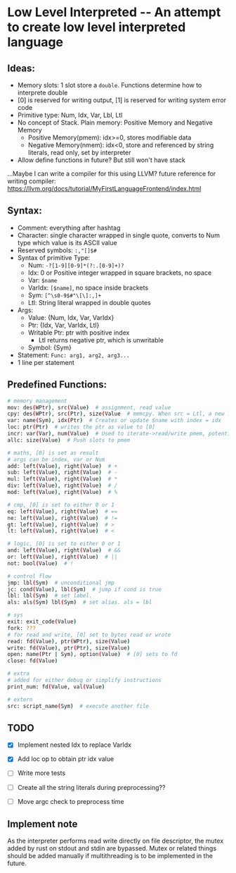 # Low Level Interpreted -- An attempt to create low level interpreted language

## Ideas:

- Memory slots: 1 slot store a `double`. Functions determine how to interprete double
- [0] is reserved for writing output, [1] is reserved for writing system error code
- Primitive type: Num, Idx, Var, Lbl, Ltl
- No concept of Stack. Plain memory: Positive Memory and Negative Memory
    - Positive Memory(pmem): idx>=0, stores modifiable data
    - Negative Memory(nmem): idx<0, store and referenced by string literals, read only, set by interpreter
- Allow define functions in future? But still won't have stack

...Maybe I can write a compiler for this using LLVM?
future reference for writing compiler: https://llvm.org/docs/tutorial/MyFirstLanguageFrontend/index.html

## Syntax:

- Comment: everything after hashtag
- Character: single character wrapped in single quote, converts to Num type which value is its ASCII value
- Reserved symbols: `:,"[]$#`
- Syntax of primitive Type:
    - Num: `-?[1-9][0-9]*(?:.[0-9]+)?`
    - Idx: 0 or Positive integer wrapped in square brackets, no space
    - Var: `$name`
    - VarIdx: `[$name]`, no space inside brackets
    - Sym: `[^\s0-9$#"\[\]:,]+`
    - Ltl: String literal wrapped in double quotes
- Args:
    - Value: {Num, Idx, Var, VarIdx}
    - Ptr: {Idx, Var, VarIdx, Ltl}
    - Writable Ptr: ptr with positive index
        - Ltl returns negative ptr, which is unwritable
    - Symbol: {Sym}
- Statement: `Func: arg1, arg2, arg3...`
- 1 line per statement
 
## Predefined Functions:

```bash
# memory management
mov: des(WPtr), src(Value)  # assignment, read value
cpy: des(WPtr), src(Ptr), size(Value  # memcpy. When src = Ltl, a new ltl is created and its idx is used as src idx
var: name(Sym), idx(Ptr)  # Creates or update $name with index = idx
loc: ptr(Ptr)  # writes the ptr as value to [0]
incr: var(Var), num(Value)  # Used to iterate->read/write pmem, potentially can be used to do stack operations.
allc: size(Value)  # Push slots to pmem

# maths, [0] is set as result
# args can be index, var or Num
add: left(Value), right(Value)  # +
sub: left(Value), right(Value)  # -
mul: left(Value), right(Value)  # *
div: left(Value), right(Value)  # /
mod: left(Value), right(Value)  # %

# cmp, [0] is set to either 0 or 1
eq: left(Value), right(Value)  # ==
ne: left(Value), right(Value)  # !=
gt: left(Value), right(Value)  # >
lt: left(Value), right(Value)  # <

# logic, [0] is set to either 0 or 1
and: left(Value), right(Value)  # &&
or: left(Value), right(Value)  # ||
not: bool(Value)  # !

# control flow
jmp: lbl(Sym)  # unconditional jmp
jc: cond(Value), lbl(Sym)  # jump if cond is true
lbl: lbl(Sym)  # set label.
als: als(Sym) lbl(Sym)  # set alias. als = lbl

# sys
exit: exit_code(Value)
fork: ???
# for read and write, [0] set to bytes read or wrote
read: fd(Value), ptr(WPtr), size(Value)
write: fd(Value), ptr(Ptr), size(Value)
open: name(Ptr | Sym), option(Value)  # [0] sets to fd
close: fd(Value)

# extra
# added for either debug or simplify instructions
print_num: fd(Value, val(Value)

# extern
src: script_name(Sym)  # execute another file
```

## TODO
- [x] Implement nested Idx to replace VarIdx

- [x] Add loc op to obtain ptr idx value

- [ ] Write more tests

- [ ] Create all the string literals during preprocessing??

- [ ] Move argc check to preprocess time

## Implement note

As the interpreter performs read write directly on file descriptor, the mutex added by rust on stdout and stdin are bypassed. Mutex or related things should be added manually if multithreading is to be implemented in the future.
